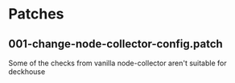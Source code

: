 # Patches

## 001-change-node-collector-config.patch

Some of the checks from vanilla node-collector aren't suitable for deckhouse
